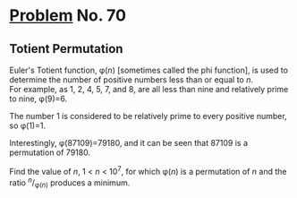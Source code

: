 # [Problem](https://projecteuler.net/problem=70) No. 70

## Totient Permutation

Euler's Totient function, φ(<var>n</var>) [sometimes called the phi function], is used to determine the number of positive numbers less than or equal to <var>n</var>.<br>
For example, as 1, 2, 4, 5, 7, and 8, are all less than nine and relatively prime to nine, φ(9)=6.

The number 1 is considered to be relatively prime to every positive number, so φ(1)=1.

Interestingly, φ(87109)=79180, and it can be seen that 87109 is a permutation of 79180.

Find the value of <var>n</var>, 1 < <var>n</var> < 10<sup>7</sup>, for which φ(<var>n</var>) is a permutation of <var>n</var> and the ratio <sup><var>n</var></sup>/<sub>φ(<var>n</var>)</sub> produces a minimum.
